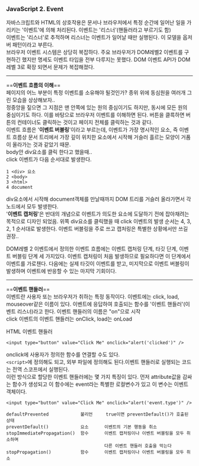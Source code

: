 ### JavaScript 2. Event

자바스크립트와 HTML의 상호작용은 문서나 브라우저에서 특정 순간에 일어난 일을 가리키는 '이벤트'에 의해 처리된다. 이벤트는 '리스너'(핸들러라고 부르기도 함)<br>
이벤트는 '리스너'로 추적하며 리스너는 이벤트가 일어날 때만 실행된다. 이 모델을 옵저버 패턴이라고 부른다.<br>
브라우저 이벤트 시스템은 상당히 복잡하다. 주요 브라우저가 DOM레벨2 이벤트를 구현하긴 했지만 명세도 이벤트 타입을 전부 다루지는 못했다. DOM 이벤트 API가 DOM레벨 3로 확장 되면서 문제가 복잡해졌다.<br>
___
==**이벤트 흐름의 이해**==<br>
페이지의 어느 부분이 특정 이벤트를 소유해야 될것인가?
종위 위에 동심원을 여러개 그린 모습을 상상해보자..<br>
정중앙을 짚으면 그 지점은 맨 안쪽에 있는 원의 중심이기도 하지만, 동시에 모든 원의 중심이기도 하다. 이를 바탕으로 브라우저 이벤트를 이해하면 된다. 버튼을 클륵하면 버튼의 컨테이너도 클릭하는 것이고 페이지 전체를 클릭하는 것과 같다.<br>
이벤트 흐름은 '<b>이벤트 버블링</b>'이라고 부르는데, 이벤트가 가장 명시적인 요소, 즉 이벤트 흐름상 문서 트리에서 가장 깊이 위치한 요소에서 시작해 거슬러 흘르는 모양이 거품이 올라가는 것과 같았기 때문.<br>
body안 div요소를 클릭 한다고 했을때..<br>
click 이벤트가 다음 순서대로 발생한다.<br>
```{.html}
1 <div> 요소
2 <body>
3 <html>
4 document
```

div요소에서 시작해 document객체를 만날때까지 DOM 트리를 거슬러 올라가면서 각 노드에서 모두 발생한다.<br>
'<b>이벤트 캡처링</b>'은 반대의 개념으로 이벤트가 의도한 요소에 도달하기 전에 잡아채려는 목적으로 디자인 되었음. 위쪽 div요소를 클릭했을 때 click 이벤트의 발생 순서는 4, 3, 2, 1 순서대로 발생한다.
이벤트 버블링을 주로 쓰고 캡처링은 특별한 상황에서만 쓰길 권장..<br>

DOM레벨 2 이벤트에서 정의한 이벤트 흐름에는 이벤트 캡처링 단계, 타깃 단계, 이벤트 버블링 단계
세 가지있다. 이벤트 캡처링이 처음 발생하므로 필요하다면 이 단계에서 이벤트를 가로챈다. 다음에는 실제 타깃이 이벤트를 받고, 미지막으로 이벤트 버블링이 발생하며 이벤트에 반응할 수 있는 마지막 기회이다.
___
==**이벤트 핸들러**==<br>
이벤트란 사용자 또는 브라우저가 취하는 특정 동작이다. 이벤트에는 click, load, mouseover같은 이름이 있다. 이벤트에 응답하여 호출되는 함수를 '이벤트 핸들러'(이벤트 리스너)라고 한다.
이벤트 핸들러의 이름은 "on"으로 시작<br>
click 이벤트의 이벤트 핸들러는 onClick, load는 onLoad<br>

HTML 이벤트 핸들러
```{.html}
<input type="button" value="Click Me" onclick="alert('clicked')" />
```
onclick에 사용자가 정의한 함수를 연결할 수도 있다.<br>
`<script>`에 정의해도 되고, 외부 파일에 정의해도 된다.이벤트 핸들러로 실행되는 코드는 전역 스코프에서 실행된다.<br>
이런 방식으로 할당한 이벤트 핸들러에는 몇 가지 특징이 있다. 먼저 attribute값을 감싸는 함수가 생성되고 이 함수에는 event라는 특별한 로컬변수가 있고 이 변수는 이벤트 객체이다.
```{.html}
<input type="button" value="Click Me" onclick="alert('event.type')" />
```
```{.javascript}
defaultPrevented			불리언		true이면 preventDefault()가 호출된 상태
preventDefault()			요소		이벤트의 기본 행동을 취소
stopImmediatePropagation()	함수		이벤트 캡처링이나 이벤트 버블링을 모두 취소하며
									 다른 이벤트 핸들러 호출을 막는다
stopPropagation()			함수		이벤트 캡처링이나 이벤트 버블링을 모두 취소
```